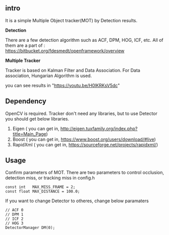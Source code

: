 ## intro

It is a simple Multiple Object tracker(MOT) by Detection results. 

__Detection__

There are a few detection algorithm such as ACF, DPM, HOG, ICF, etc. All of them are a part of : https://bitbucket.org/fdesmedt/openframework/overview

__Multiple Tracker__

Tracker is based on Kalman Filter and Data Association. For Data association, Hungarian Algorithm is used. 

you can see results in "https://youtu.be/H0lKRKsV5dc"

## Dependency
OpenCV is required.
Tracker don't need any libraries, but to use Detector you should get below libraries.
1. Eigen ( you can get in, http://eigen.tuxfamily.org/index.php?title=Main_Page)
2. Boost ( you can get in, https://www.boost.org/users/download/#live)
3. RapidXml ( you can get in, https://sourceforge.net/projects/rapidxml/)

## Usage
Confirm parameters of MOT. There are two parameters to control occlusion, detection miss, or tracking miss in config.h
```
const int   MAX_MISS_FRAME = 2;
const float MAX_DISTANCE = 100.0;
```
If you want to change Detector to otheres, change below paramaters
```
// ACF 0
// DPM 1
// ICF 2
// HOG 3
DetectorManager DM(0);
``` 
